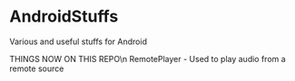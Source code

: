 # AndroidStuffs
Various and useful stuffs for Android

THINGS NOW ON THIS REPO\n
  RemotePlayer - Used to play audio from a remote source
